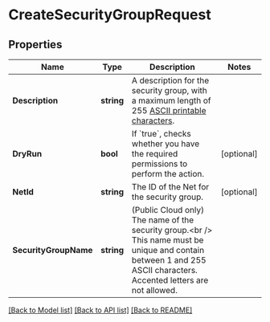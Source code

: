 # CreateSecurityGroupRequest

## Properties

Name | Type | Description | Notes
------------ | ------------- | ------------- | -------------
**Description** | **string** | A description for the security group, with a maximum length of 255 [ASCII printable characters](https://en.wikipedia.org/wiki/ASCII#Printable_characters). | 
**DryRun** | **bool** | If &#x60;true&#x60;, checks whether you have the required permissions to perform the action. | [optional] 
**NetId** | **string** | The ID of the Net for the security group. | [optional] 
**SecurityGroupName** | **string** | (Public Cloud only) The name of the security group.&lt;br /&gt; This name must be unique and contain between 1 and 255 ASCII characters. Accented letters are not allowed. | 

[[Back to Model list]](../README.md#documentation-for-models) [[Back to API list]](../README.md#documentation-for-api-endpoints) [[Back to README]](../README.md)


